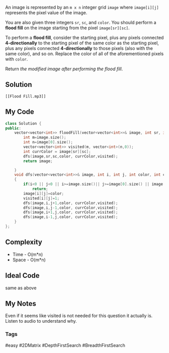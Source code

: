 An image is represented by an `m x n` integer grid `image` where `image[i][j]` represents the pixel value of the image.

You are also given three integers `sr`, `sc`, and `color`. You should perform a **flood fill** on the image starting from the pixel `image[sr][sc]`.

To perform a **flood fill**, consider the starting pixel, plus any pixels connected **4-directionally** to the starting pixel of the same color as the starting pixel, plus any pixels connected **4-directionally** to those pixels (also with the same color), and so on. Replace the color of all of the aforementioned pixels with `color`.

Return _the modified image after performing the flood fill_.

## Solution
```audio-player
[[Flood Fill.mp3]]
```

## My Code

```cpp
class Solution {
public:
    vector<vector<int>> floodFill(vector<vector<int>>& image, int sr, int sc, int color) {
        int m=image.size();
        int n=image[0].size();
        vector<vector<int>> visited(m, vector<int>(n,0));
        int currColor = image[sr][sc];
        dfs(image,sr,sc,color, currColor,visited);
        return image;

    }
    void dfs(vector<vector<int>>& image, int i, int j, int color, int currColor,vector<vector<int>>& visited)
    {
        if(i<0 || j<0 || i>=image.size()|| j>=image[0].size() || image[i][j]!=currColor ||visited[i][j]==1)
            return;
        image[i][j]=color;
        visited[i][j]=1;
        dfs(image,i,j+1,color, currColor,visited);
        dfs(image,i,j-1,color, currColor,visited);
        dfs(image,i+1,j,color, currColor,visited);
        dfs(image,i-1,j,color, currColor,visited);
    }
};
```

## Complexity
- Time - O(m*n)
- Space - O(m*n)


## Ideal Code
same as above


## My Notes
Even if it seems like visited is not needed for this question it actually is. Listen to audio to understand why.

### Tags
#easy #2DMatrix #DepthFirstSearch #BreadthFirstSearch 
